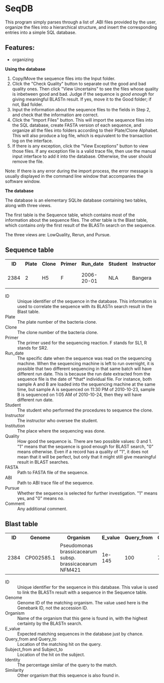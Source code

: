 SeqDB
=====
This program simply parses through a list of .ABI files provided by the user, organize the files into a hierarchical structure, and insert the corresponding entries into a simple SQL database. 

Features:
---------
 - organizing 

**Using the database**

1. Copy/Move the sequence files into the Input folder.
2. Click the "Check Quality" button to separate out the good and bad quality ones. Then click "View Uncertains" to see the files whose quality is inbetween good and bad. Judge if the sequence is *good enough* for giving meaningful BLASTn result. If yes, move it to the Good folder; if not, Bad folder.
3. Input the information about the sequence files to the fields in Step 2, and check that the information are correct.
4. Click the "Import Files" button. This will import the sequence files into the SQL database, create FASTA version of each sequence, and organize all the files into folders according to their Plate/Clone Alphabet. This will also produce a log file, which is equivalent to the transaction log on the interface.
5. If there is any exception, click the "View Exceptions" button to view those files. If any exception file is a valid trace file, then use the manual input interface to add it into the database. Otherwise, the user should remove the file.

Note: If there is any error during the import process, the error message is usually displayed in the command line window that accompanies the software window.

**The database**

The database is an elementary SQLite database containing two tables, along with three views.

The first table is the Sequence table, which contains most of the information about the sequence files. The other table is the Blast table, which contains *only* the first result of the BLASTn search on the sequence.

The three views are: LowQuality, Rerun, and Pursue.

Sequence table
------------------------
<table>
	<tr>
	<th>ID</th>
	<th>Plate</th>
	<th>Clone</th>
	<th>Primer</th>
	<th>Run_date</th>
	<th>Student</th>
	<th>Instructor</th>
	<th>Institution</th>
	<th>Quality</th>
	<th>FASTA</th>
	<th>ABI</th>
	<th>Pursue</th>
	<th>Comment</th>
	</tr>
	<tr>
	<td>2384</td>
	<td>2</td>
	<td>H5</td>
	<td>F</td>
	<td>2006-20-01</td>
	<td>NLA</td>
	<td>Bangera</td>
	<td>Bellevue College</td>
	<td>1</td>
	<td>Sequence Files/FASTA/PF002/H/Pf002_H5F_2006-20-01.fasta</td>
	<td>Sequence Files/ABI/PF002/H/Pf002_H5F_2006-20-01.abi</td>
	<td>0</td>
	<td></td>
	</tr>
</table>

<dl>
	<dt>ID</dt>
	<dd>Unique identifier of the sequence in the database. This information is used to correlate the sequence with its BLASTn search result in the Blast table.</dd>
	<dt>Plate</dt>
	<dd>The plate number of the bacteria clone.</dd>
	<dt>Clone</dt>
	<dd>The clone number of the bacteria clone.</dd>
	<dt>Primer</dt>
	<dd>The primer used for the sequencing reaction. F stands for SL1, R stands for SR2.</dd>
	<dt>Run_date</dt>
	<dd>The specific date when the sequence was read on the sequencing machine. When the sequencing machine is left to run overnight, it is possible that two different sequencing in that same batch will have different run date. This is because the run date extracted from the sequence file is the date of *that* individual file. For instance, both sample A and B are loaded into the sequencing machine at the same time, but sample A is sequenced on 11:30 PM of 2010-10-23, sample B is sequenced on 1:05 AM of 2010-10-24, then they will have different run date.</dd>
	<dt>Student</dt>
	<dd>The student who performed the procedures to sequence the clone.</dd>
	<dt>Instructor</dt>
	<dd>The instructor who oversee the student.</dd>
	<dt>Institution</dt>
	<dd>The place where the sequencing was done.</dd>
	<dt>Quality</dt>
	<dd>How good the sequence is. There are two possible values: 0 and 1. "1" means that the sequence is good enough for BLAST search, "0" means otherwise. Even if a record has a quality of "1", it does not mean that it will be perfect, but only that it might still give meaningful result in BLAST searches.</dd>
	<dt>FASTA</dt>
	<dd>Path to FASTA file of the sequence.</dd>
	<dt>ABI</dt>
	<dd>Path to ABI trace file of the sequence.</dd>
	<dt>Pursue</dt>
	<dd>Whether the sequence is selected for further investigation. "1" means yes, and "0" means no.</dd>
	<dt>Comment</dt>
	<dd>Any additional comment.</dd>
</dl>

Blast table
----------------
<table>
	<tr>
	<th>ID</th>
	<th>Genome</th>
	<th>Organism</th>
	<th>E_value</th>
	<th>Query_from</th>
	<th>Query_to</th>
	<th>Subject_from</th>
	<th>Subject_to</th>
	<th>Identity</th>
	<th>Similarity</th>
	</tr>
	<tr>
	<td>2384</td>
	<td>CP002585.1</td>
	<td>Pseudomonas brassicacearum subsp. brassicacearum NFM421</td>
	<td>1e-145</td>
	<td>100</td>
	<td>745</td>
	<td>40555456</td>
	<td>40556101</td>
	<td>99%</td>
	<td>F113</td>
	</tr>
</table>

<dl>
	<dt>ID</dt>
	<dd>Unique identifier for the sequence in this database. This value is used to link the BLASTn result with a sequence in the Sequence table.</dd>
	<dt>Genome</dt>
	<dd>Genome ID of the matching organism. The value used here is the Genebank ID, not the accession ID.</dd>
	<dt>Organism</dt>
	<dd>Name of the organism that this gene is found in, with the highest certainty by the BLASTn search.</dd>
	<dt>E_value</dt>
	<dd>Expected matching sequences in the database just by chance.</dd>
	<dt>Query_from and Query_to</dt>
	<dd>Location of the matching hit on the query.</dd>
	<dt>Subject_from and Subject_to</dt>
	<dd>Location of the hit on the subject.</dd>
	<dt>Identity</dt>
	<dd>The percentage similar of the query to the match.</dd>
	<dt>Similarity</dt>
	<dd>Other organism that this sequence is also found in.</dd>
</dl>
